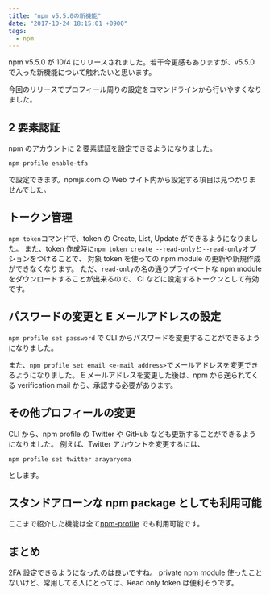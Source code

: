 ```yaml
---
title: "npm v5.5.0の新機能"
date: "2017-10-24 18:15:01 +0900"
tags:
  - npm
---
```


npm v5.5.0 が 10/4 にリリースされました。若干今更感もありますが、v5.5.0 で入った新機能について触れたいと思います。

今回のリリースでプロフィール周りの設定をコマンドラインから行いやすくなりました。

## 2 要素認証

npm のアカウントに 2 要素認証を設定できるようになりました。

```
npm profile enable-tfa
```

で設定できます。npmjs.com の Web サイト内から設定する項目は見つかりませんでした。

## トークン管理

`npm token`コマンドで、token の Create, List, Update ができるようになりました。
また、token 作成時に`npm token create --read-only`と`--read-only`オプションをつけることで、
対象 token を使っての npm module の更新や新規作成ができなくなります。
ただ、`read-only`の名の通りプライベートな npm module をダウンロードすることが出来るので、
CI などに設定するトークンとして有効です。

## パスワードの変更と E メールアドレスの設定

`npm profile set password` で CLI からパスワードを変更することができるようになりました。

また、`npm profile set email <e-mail address>`でメールアドレスを変更できるようになりました。
E メールアドレスを変更した後は、npm から送られてくる verification mail から、承認する必要があります。

## その他プロフィールの変更

CLI から、npm profile の Twitter や GitHub なども更新することができるようになりました。
例えば、Twitter アカウントを変更するには、

```
npm profile set twitter arayaryoma
```

とします。

## スタンドアローンな npm package としても利用可能

ここまで紹介した機能は全て[npm-profile](https://www.npmjs.com/package/npm-profile)
でも利用可能です。

## まとめ

2FA 設定できるようになったのは良いですね。
private npm module 使ったことないけど、常用してる人にとっては、Read only token は便利そうです。
